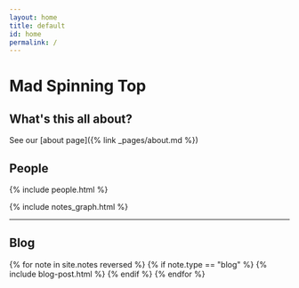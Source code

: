 ```yaml
---
layout: home
title: default
id: home
permalink: /
---
```


# Mad Spinning Top

<h2>What's this all about?</h2>

See our [about page]({% link _pages/about.md %})

<h2>People</h2>

{% include people.html %}

{% include notes_graph.html %}

<hr />

<h2 class="blogroll">Blog</h2>

{% for note in site.notes reversed %}
{% if note.type == "blog" %}
{% include blog-post.html %}
{% endif %}
{% endfor %}
